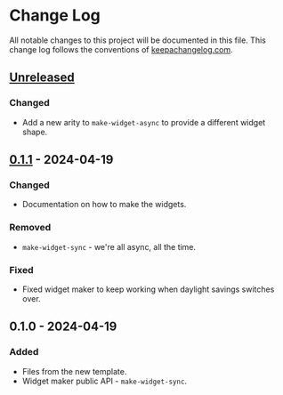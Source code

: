 # Change Log
All notable changes to this project will be documented in this file. This change log follows the conventions of [keepachangelog.com](http://keepachangelog.com/).

## [Unreleased]
### Changed
- Add a new arity to `make-widget-async` to provide a different widget shape.

## [0.1.1] - 2024-04-19
### Changed
- Documentation on how to make the widgets.

### Removed
- `make-widget-sync` - we're all async, all the time.

### Fixed
- Fixed widget maker to keep working when daylight savings switches over.

## 0.1.0 - 2024-04-19
### Added
- Files from the new template.
- Widget maker public API - `make-widget-sync`.

[Unreleased]: https://sourcehost.site/your-name/timeacc/compare/0.1.1...HEAD
[0.1.1]: https://sourcehost.site/your-name/timeacc/compare/0.1.0...0.1.1
